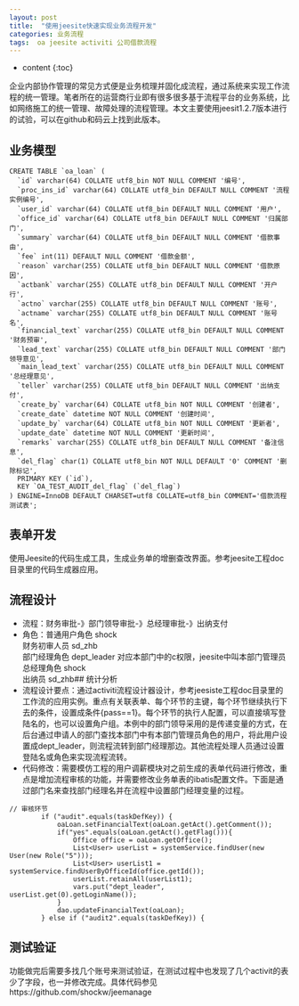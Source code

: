 ```yaml
---
layout: post
title:  "使用jeesite快速实现业务流程开发"
categories: 业务流程
tags:  oa jeesite activiti 公司借款流程  
---
```


* content
{:toc}

企业内部协作管理的常见方式便是业务梳理并固化成流程，通过系统来实现工作流程的统一管理。笔者所在的运营商行业即有很多很多基于流程平台的业务系统，比如网络施工的统一管理、故障处理的流程管理。本文主要使用jeesit1.2.7版本进行的试验，可以在github和码云上找到此版本。

## 业务模型
```
CREATE TABLE `oa_loan` (
  `id` varchar(64) COLLATE utf8_bin NOT NULL COMMENT '编号',
  `proc_ins_id` varchar(64) COLLATE utf8_bin DEFAULT NULL COMMENT '流程实例编号',
  `user_id` varchar(64) COLLATE utf8_bin DEFAULT NULL COMMENT '用户',
  `office_id` varchar(64) COLLATE utf8_bin DEFAULT NULL COMMENT '归属部门',
  `summary` varchar(64) COLLATE utf8_bin DEFAULT NULL COMMENT '借款事由',
  `fee` int(11) DEFAULT NULL COMMENT '借款金额',
  `reason` varchar(255) COLLATE utf8_bin DEFAULT NULL COMMENT '借款原因',
  `actbank` varchar(255) COLLATE utf8_bin DEFAULT NULL COMMENT '开户行',
  `actno` varchar(255) COLLATE utf8_bin DEFAULT NULL COMMENT '账号',
  `actname` varchar(255) COLLATE utf8_bin DEFAULT NULL COMMENT '账号名',
  `financial_text` varchar(255) COLLATE utf8_bin DEFAULT NULL COMMENT '财务预审',
  `lead_text` varchar(255) COLLATE utf8_bin DEFAULT NULL COMMENT '部门领导意见',
  `main_lead_text` varchar(255) COLLATE utf8_bin DEFAULT NULL COMMENT '总经理意见',
  `teller` varchar(255) COLLATE utf8_bin DEFAULT NULL COMMENT '出纳支付',
  `create_by` varchar(64) COLLATE utf8_bin NOT NULL COMMENT '创建者',
  `create_date` datetime NOT NULL COMMENT '创建时间',
  `update_by` varchar(64) COLLATE utf8_bin NOT NULL COMMENT '更新者',
  `update_date` datetime NOT NULL COMMENT '更新时间',
  `remarks` varchar(255) COLLATE utf8_bin DEFAULT NULL COMMENT '备注信息',
  `del_flag` char(1) COLLATE utf8_bin NOT NULL DEFAULT '0' COMMENT '删除标记',
  PRIMARY KEY (`id`),
  KEY `OA_TEST_AUDIT_del_flag` (`del_flag`)
) ENGINE=InnoDB DEFAULT CHARSET=utf8 COLLATE=utf8_bin COMMENT='借款流程测试表';
```

## 表单开发
使用Jeesite的代码生成工具，生成业务单的增删查改界面。参考jeesite工程doc目录里的代码生成器应用。

## 流程设计
* 流程：财务审批-》部门领导审批-》总经理审批-》出纳支付
* 角色：普通用户角色 shock  
       财务初审人员 sd_zhb  
       部门经理角色 dept_leader 对应本部门中的c权限，jeesite中叫本部门管理员  
       总经理角色 shock  
       出纳员 sd_zhb## 统计分析
* 流程设计要点：通过activiti流程设计器设计，参考jeesiste工程doc目录里的工作流的应用实例。重点有关联表单、每个环节的主键，每个环节继续执行下去的条件，设置成条件{pass==1}。每个环节的执行人配置，可以直接填写登陆名的，也可以设置角户组。本例中的部门领导采用的是传递变量的方式，在后台通过申请人的部门查找本部门中有本部门管理员角色的用户，将此用户设置成dept_leader，则流程流转到部门经理那边。其他流程处理人员通过设置登陆名或角色来实现流程流转。
* 代码修改：需要模仿工程的用户调薪模块对之前生成的表单代码进行修改，重点是增加流程审核的功能，并需要修改业务单表的ibatis配置文件。下面是通过部门名来查找部门经理名并在流程中设置部门经理变量的过程。   
```
// 审核环节
        if ("audit".equals(taskDefKey)) {
            oaLoan.setFinancialText(oaLoan.getAct().getComment());
            if("yes".equals(oaLoan.getAct().getFlag())){
                Office office = oaLoan.getOffice();
                List<User> userList = systemService.findUser(new User(new Role("5")));
                List<User> userList1 = systemService.findUserByOfficeId(office.getId());
                userList.retainAll(userList1);
                vars.put("dept_leader", userList.get(0).getLoginName());
            }
            dao.updateFinancialText(oaLoan);
        } else if ("audit2".equals(taskDefKey)) {
```

## 测试验证
功能做完后需要多找几个账号来测试验证，在测试过程中也发现了几个activit的表少了字段，也一并修改完成。具体代码参见https://github.com/shockw/jeemanage
